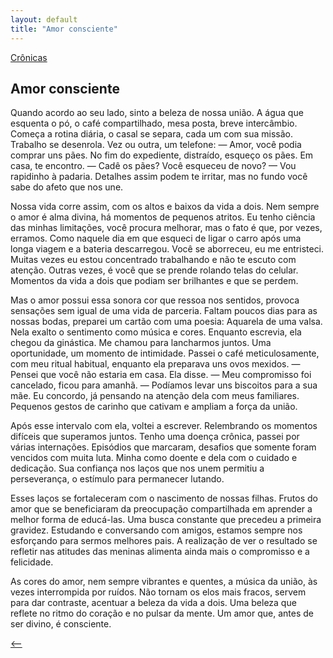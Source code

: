 ```yaml
---
layout: default
title: "Amor consciente"
--- 
```




[Crônicas](./)

## Amor consciente

Quando acordo ao seu lado, sinto a beleza de nossa união. A água que esquenta o pó, o café compartilhado, mesa posta, breve intercâmbio. Começa a rotina diária, o casal se separa, cada um com sua missão. Trabalho se desenrola. Vez ou outra, um telefone: — Amor, você podia comprar uns pães. No fim do expediente, distraído, esqueço os pães. Em casa, te encontro. — Cadê os pães? Você esqueceu de novo? — Vou rapidinho à padaria. Detalhes assim podem te irritar, mas no fundo você sabe do afeto que nos une.

Nossa vida corre assim, com os altos e baixos da vida a dois. Nem sempre o amor é alma divina, há momentos de pequenos atritos. Eu tenho ciência das minhas limitações, você procura melhorar, mas o fato é que, por vezes, erramos. Como naquele dia em que esqueci de ligar o carro após uma longa viagem e a bateria descarregou. Você se aborreceu, eu me entristeci. Muitas vezes eu estou concentrado trabalhando e não te escuto com atenção. Outras vezes, é você que se prende rolando telas do celular. Momentos da vida a dois que podiam ser brilhantes e que se perdem.

Mas o amor possui essa sonora cor que ressoa nos sentidos, provoca sensações sem igual de uma vida de parceria. Faltam poucos dias para as nossas bodas, preparei um cartão com uma poesia: Aquarela de uma valsa. Nela exalto o sentimento como música e cores. Enquanto escrevia, ela chegou da ginástica. Me chamou para lancharmos juntos. Uma oportunidade, um momento de intimidade. Passei o café meticulosamente, com meu ritual habitual, enquanto ela preparava uns ovos mexidos. — Pensei que você não estaria em casa. Ela disse. — Meu compromisso foi cancelado, ficou para amanhã. — Podíamos levar uns biscoitos para a sua mãe. Eu concordo, já pensando na atenção dela com meus familiares. Pequenos gestos de carinho que cativam e ampliam a força da união.

Após esse intervalo com ela, voltei a escrever. Relembrando os momentos difíceis que superamos juntos. Tenho uma doença crônica, passei por várias internações. Episódios que marcaram, desafios que somente foram vencidos com muita luta. Minha como doente e dela com o cuidado e dedicação. Sua confiança nos laços que nos unem permitiu a perseverança, o estímulo para permanecer lutando.

Esses laços se fortaleceram com o nascimento de nossas filhas. Frutos do amor que se beneficiaram da preocupação compartilhada em aprender a melhor forma de educá-las.  Uma busca constante que precedeu a primeira gravidez. Estudando e conversando com amigos, estamos sempre nos esforçando para sermos melhores pais. A realização de ver o resultado se refletir nas atitudes das meninas alimenta ainda mais o compromisso e a felicidade.

As cores do amor, nem sempre vibrantes e quentes, a música da união, às vezes interrompida por ruídos. Não tornam os elos mais fracos, servem para dar contraste, acentuar a beleza da vida a dois. Uma beleza que reflete no ritmo do coração e no pulsar da mente. Um amor que, antes de ser divino, é consciente.

[<--](./)